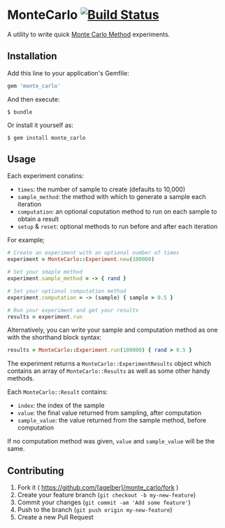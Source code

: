 # MonteCarlo [![Build Status](https://travis-ci.org/agelber/monte_carlo.svg)](https://travis-ci.org/agelber/monte_carlo)

A utility to write quick [Monte Carlo Method](http://en.wikipedia.org/wiki/Monte_Carlo_method) experiments.

## Installation

Add this line to your application's Gemfile:

```ruby
gem 'monte_carlo'
```

And then execute:

    $ bundle

Or install it yourself as:

    $ gem install monte_carlo

## Usage

Each experiment conatins:
- `times`: the number of sample to create (defaults to 10,000)
- `sample_method`: the method with which to generate a sample each iteration
- `computation`: an optional coputation method to run on each sample to obtain a result
- `setup` & `reset`: optional methods to run before and after each iteration

For example;

```ruby
# Create an experiment with an optional number of times
experiment = MonteCarlo::Experiment.new(100000)

# Set your smaple method
experiment.sample_method = -> { rand }

# Set your optional computation method
experiment.computation = -> (sample) { sample > 0.5 }

# Run your experiment and get your results
results = experiment.run
```

Alternatively, you can write your sample and computation method as one with the shorthand block syntax:

```ruby
results = MonteCarlo::Experiment.run(100000) { rand > 0.5 }
```

The experiment returns a `MonteCarlo::ExperimentResults` object which contains an array of `MonteCarlo::Results` as well as some other handy methods.

Each `MonteCarlo::Result` contains:
- `index`: the index of the sample
- `value`: the final value returned from sampling, after computation
- `sample_value`: the value returned from the sample method, before computation

If no computation method was given, `value` and `sample_value` will be the same.

## Contributing

1. Fork it ( https://github.com/[agelber]/monte_carlo/fork )
2. Create your feature branch (`git checkout -b my-new-feature`)
3. Commit your changes (`git commit -am 'Add some feature'`)
4. Push to the branch (`git push origin my-new-feature`)
5. Create a new Pull Request
